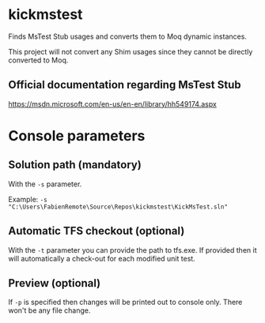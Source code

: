 # kickmstest
Finds MsTest Stub usages and converts them to Moq dynamic instances.

This project will not convert any Shim usages since they cannot be directly converted to Moq.
## Official documentation regarding MsTest Stub
https://msdn.microsoft.com/en-us/en-en/library/hh549174.aspx

# Console parameters
## Solution path (mandatory)
With the `-s` parameter.

Example:
`-s "C:\Users\FabienRemote\Source\Repos\kickmstest\KickMsTest.sln"`

## Automatic TFS checkout (optional)
With the `-t` parameter you can provide the path to tfs.exe. If provided then it will automatically a check-out for each modified unit test.

## Preview (optional)
If `-p` is specified then changes will be printed out to console only. There won't be any file change.
